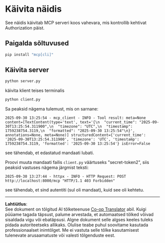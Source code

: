 <!--
CO_OP_TRANSLATOR_METADATA:
{
  "original_hash": "3f68294760a11dd3fdd175bd7f904a92",
  "translation_date": "2025-10-11T11:55:51+00:00",
  "source_file": "03-GettingStarted/11-simple-auth/code/basic/python/README.md",
  "language_code": "et"
}
-->
# Käivita näidis

See näidis käivitab MCP serveri koos vahevara, mis kontrollib kehtivat Authorization päist.

## Paigalda sõltuvused

```bash
pip install "mcp[cli]" 
```

## Käivita server

```bash
python server.py
```

käivita klient teises terminalis

```bash
python client.py
```

Sa peaksid nägema tulemust, mis on sarnane:

```text
2025-09-30 13:25:54 - mcp_client - INFO - Tool result: meta=None content=[TextContent(type='text', text='{\n  "current_time": "2025-09-30T13:25:54.311900",\n  "timezone": "UTC",\n  "timestamp": 1759238754.3119,\n  "formatted": "2025-09-30 13:25:54"\n}', annotations=None, meta=None)] structuredContent={'current_time': '2025-09-30T13:25:54.311900', 'timezone': 'UTC', 'timestamp': 1759238754.3119, 'formatted': '2025-09-30 13:25:54'} isError=False
```

see tähendab, et edastatud mandaati lubati.

Proovi muuta mandaati failis `client.py` väärtuseks "secret-token2", siis peaksid vastuses nägema järgmist teksti:

```text
2025-09-30 13:27:44 - httpx - INFO - HTTP Request: POST http://localhost:8000/mcp "HTTP/1.1 403 Forbidden"
```

see tähendab, et sind autentiti (sul oli mandaat), kuid see oli kehtetu.

---

**Lahtiütlus**:  
See dokument on tõlgitud AI tõlketeenuse [Co-op Translator](https://github.com/Azure/co-op-translator) abil. Kuigi püüame tagada täpsust, palume arvestada, et automaatsed tõlked võivad sisaldada vigu või ebatäpsusi. Algne dokument selle algses keeles tuleks pidada autoriteetseks allikaks. Olulise teabe puhul soovitame kasutada professionaalset inimtõlget. Me ei vastuta selle tõlke kasutamisest tulenevate arusaamatuste või valesti tõlgenduste eest.